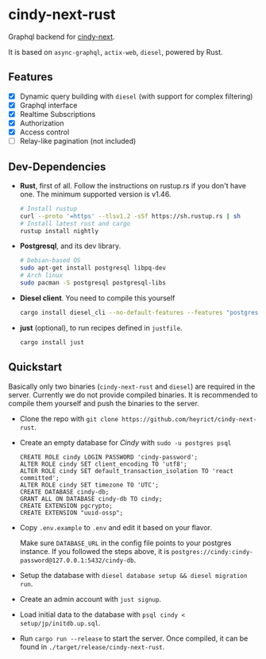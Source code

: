 # cindy-next-rust

Graphql backend for [cindy-next](https://github.com/heyrict/cindy-next).

It is based on `async-graphql`, `actix-web`, `diesel`, powered by Rust.

## Features

- [x] Dynamic query building with `diesel` (with support for complex filtering)
- [x] Graphql interface
- [x] Realtime Subscriptions
- [x] Authorization
- [x] Access control
- [ ] Relay-like pagination (not included)

## Dev-Dependencies

- **Rust**, first of all. Follow the instructions on rustup.rs if you don't have one. The minimum supported version is v1.46.

    ```sh
    # Install rustup
    curl --proto '=https' --tlsv1.2 -sSf https://sh.rustup.rs | sh
    # Install latest rust and cargo
    rustup install nightly
    ```

- **Postgresql**, and its dev library.

    ```sh
    # Debian-based OS
    sudo apt-get install postgresql libpq-dev
    # Arch linux
    sudo pacman -S postgresql postgresql-libs
    ```

- **Diesel client**. You need to compile this yourself

    ```sh
    cargo install diesel_cli --no-default-features --features "postgres"
    ```

- **just** (optional), to run recipes defined in `justfile`.

    ```sh
    cargo install just
    ```

## Quickstart

Basically only two binaries (`cindy-next-rust` and `diesel`) are required in the server. Currently we do not provide compiled binaries. It is recommended to compile them yourself and push the binaries to the server.

- Clone the repo with `git clone https://github.com/heyrict/cindy-next-rust`.
- Create an empty database for *Cindy* with `sudo -u postgres psql`

    ```postgresql
    CREATE ROLE cindy LOGIN PASSWORD 'cindy-password';
    ALTER ROLE cindy SET client_encoding TO 'utf8';
    ALTER ROLE cindy SET default_transaction_isolation TO 'react committed';
    ALTER ROLE cindy SET timezone TO 'UTC';
    CREATE DATABASE cindy-db;
    GRANT ALL ON DATABASE cindy-db TO cindy;
    CREATE EXTENSION pgcrypto;
    CREATE EXTENSION "uuid-ossp";
    ```

- Copy `.env.example` to `.env` and edit it based on your flavor.

  Make sure `DATABASE_URL` in the config file points to your postgres instance.
  If you followed the steps above, it is `postgres://cindy:cindy-password@127.0.0.1:5432/cindy-db`.

- Setup the database with `diesel database setup && diesel migration run`.

- Create an admin account with `just signup`.

- Load initial data to the database with `psql cindy < setup/jp/initdb.up.sql`.

- Run `cargo run --release` to start the server. Once compiled, it can be found in `./target/release/cindy-next-rust`.

